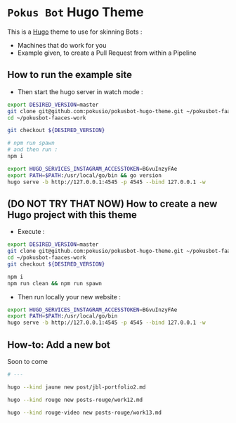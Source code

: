 # `Pokus Bot` Hugo Theme

This is a [Hugo](https://themes.gohugo.io/) theme to use for skinning Bots :
* Machines that do work for you
* Example given, to create a Pull Request from within a Pipeline

## How to run the example site

* Then start the hugo server in watch mode :

```bash
export DESIRED_VERSION=master
git clone git@github.com:pokusio/pokusbot-hugo-theme.git ~/pokusbot-faaces-work
cd ~/pokusbot-faaces-work

git checkout ${DESIRED_VERSION}

# npm run spawn
# and then run :
npm i

export HUGO_SERVICES_INSTAGRAM_ACCESSTOKEN=BGvuInzyFAe
export PATH=$PATH:/usr/local/go/bin && go version
hugo serve -b http://127.0.0.1:4545 -p 4545 --bind 127.0.0.1 -w

```


## (DO NOT TRY THAT NOW) How to create a new Hugo project with this theme

* Execute :

```bash
export DESIRED_VERSION=master
git clone git@github.com:pokusio/pokusbot-hugo-theme.git ~/pokusbot-faaces-work
cd ~/pokusbot-faaces-work
git checkout ${DESIRED_VERSION}

npm i
npm run clean && npm run spawn
```

* Then run locally your new website :

```bash
export HUGO_SERVICES_INSTAGRAM_ACCESSTOKEN=BGvuInzyFAe
export PATH=$PATH:/usr/local/go/bin
hugo serve -b http://127.0.0.1:4545 -p 4545 --bind 127.0.0.1 -w

```

## How-to: Add a new bot

Soon to come

```bash
# ---

hugo --kind jaune new post/jbl-portfolio2.md

hugo --kind rouge new posts-rouge/work12.md

hugo --kind rouge-video new posts-rouge/work13.md


```
